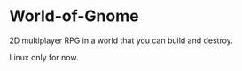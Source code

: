 World-of-Gnome
==============

2D multiplayer RPG in a world that you can build and destroy.

Linux only for now.
